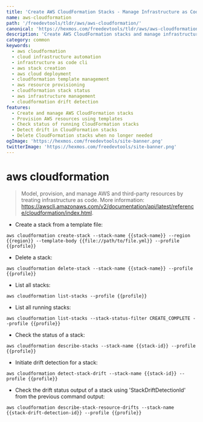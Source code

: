 ```yaml
---
title: 'Create AWS CloudFormation Stacks - Manage Infrastructure as Code | Online Free DevTools by Hexmos'
name: aws-cloudformation
path: '/freedevtools/tldr/aws/aws-cloudformation/'
canonical: 'https://hexmos.com/freedevtools/tldr/aws/aws-cloudformation/'
description: 'Create AWS CloudFormation stacks and manage infrastructure as code with this CLI tool. Automate provisioning and updates of your resources. Free online tool, no registration required.'
category: common
keywords:
  - aws cloudformation
  - cloud infrastructure automation
  - infrastructure as code cli
  - aws stack creation
  - aws cloud deployment
  - cloudformation template management
  - aws resource provisioning
  - cloudformation stack status
  - aws infrastructure management
  - cloudformation drift detection
features:
  - Create and manage AWS CloudFormation stacks
  - Provision AWS resources using templates
  - Check status of running CloudFormation stacks
  - Detect drift in CloudFormation stacks
  - Delete CloudFormation stacks when no longer needed
ogImage: 'https://hexmos.com/freedevtools/site-banner.png'
twitterImage: 'https://hexmos.com/freedevtools/site-banner.png'
---
```


# aws cloudformation

> Model, provision, and manage AWS and third-party resources by treating infrastructure as code.
> More information: <https://awscli.amazonaws.com/v2/documentation/api/latest/reference/cloudformation/index.html>.

- Create a stack from a template file:

`aws cloudformation create-stack --stack-name {{stack-name}} --region {{region}} --template-body {{file://path/to/file.yml}} --profile {{profile}}`

- Delete a stack:

`aws cloudformation delete-stack --stack-name {{stack-name}} --profile {{profile}}`

- List all stacks:

`aws cloudformation list-stacks --profile {{profile}}`

- List all running stacks:

`aws cloudformation list-stacks --stack-status-filter CREATE_COMPLETE --profile {{profile}}`

- Check the status of a stack:

`aws cloudformation describe-stacks --stack-name {{stack-id}} --profile {{profile}}`

- Initiate drift detection for a stack:

`aws cloudformation detect-stack-drift --stack-name {{stack-id}} --profile {{profile}}`

- Check the drift status output of a stack using 'StackDriftDetectionId' from the previous command output:

`aws cloudformation describe-stack-resource-drifts --stack-name {{stack-drift-detection-id}} --profile {{profile}}`
